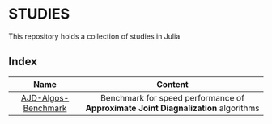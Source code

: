 # STUDIES

This repository holds a collection of studies in Julia

## Index

|         Name         |        Content           |
|:--------------------:|:------------------------:|
| [AJD-Algos-Benchmark](https://github.com/Marco-Congedo/STUDIES/tree/master/AJD-Algos-Benchmark)  | Benchmark for speed performance of **Approximate Joint Diagnalization** algorithms |
